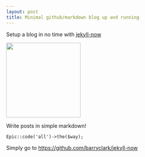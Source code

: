 ```yaml
---
layout: post
title: Minimal github/markdown blog up and running
---
```

Setup a blog in no time with [jekyll-now](https://github.com/barryclark/jekyll-now)

<img width="200px" src="https://images.unsplash.com/photo-1502209524164-acea936639a2?ixlib=rb-1.2.1&ixid=eyJhcHBfaWQiOjEyMDd9&auto=format&fit=crop&w=1950&q=80">

Write posts in simple markdown!

`Epic::code('all')->the($way);`

Simply go to https://github.com/barryclark/jekyll-now
